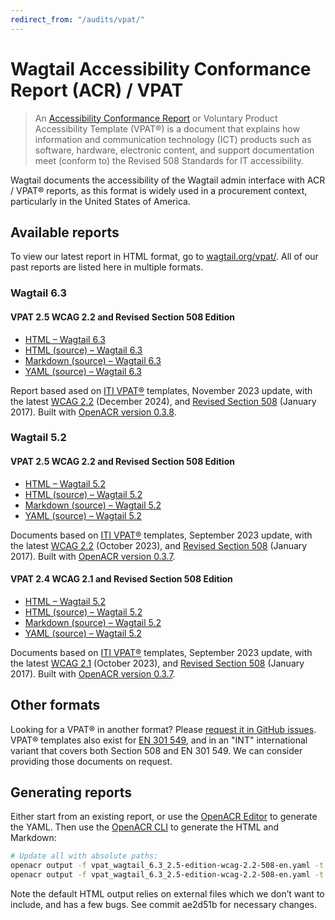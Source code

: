 ```yaml
---
redirect_from: "/audits/vpat/"
---
```


# Wagtail Accessibility Conformance Report (ACR) / VPAT

> An [Accessibility Conformance Report](https://www.section508.gov/sell/acr/) or Voluntary Product Accessibility Template (VPAT®) is a document that explains how information and communication technology (ICT) products such as software, hardware, electronic content, and support documentation meet (conform to) the Revised 508 Standards for IT accessibility.

Wagtail documents the accessibility of the Wagtail admin interface with ACR / VPAT® reports, as this format is widely used in a procurement context, particularly in the United States of America.

## Available reports

To view our latest report in HTML format, go to [wagtail.org/vpat/](https://wagtail.org/vpat/). All of our past reports are listed here in multiple formats.

### Wagtail 6.3

#### VPAT 2.5 WCAG 2.2 and Revised Section 508 Edition

- [HTML – Wagtail 6.3](https://wagtail.github.io/accessibility/audits/vpat/vpat_wagtail_6.3_2.5-edition-wcag-2.2-508-en.html)
- [HTML (source) – Wagtail 6.3](https://github.com/wagtail/accessibility/blob/main/audits/vpat/vpat_wagtail_6.3_2.5-edition-wcag-2.2-508-en.html)
- [Markdown (source) – Wagtail 6.3](https://github.com/wagtail/accessibility/blob/main/audits/vpat/vpat_wagtail_6.3_2.5-edition-wcag-2.2-508-en.md)
- [YAML (source) – Wagtail 6.3](./vpat_wagtail_5.2_2.4-edition-wcag-2.1-508-en.yaml)

Report based ased on [ITI VPAT®](https://www.itic.org/policy/accessibility/vpat) templates, November 2023 update, with the latest [WCAG 2.2](https://www.w3.org/TR/WCAG22/) (December 2024), and [Revised Section 508](https://www.access-board.gov/ict/) (January 2017). Built with [OpenACR version 0.3.8](https://github.com/gsa/openacr).

### Wagtail 5.2

#### VPAT 2.5 WCAG 2.2 and Revised Section 508 Edition

- [HTML – Wagtail 5.2](https://wagtail.github.io/accessibility/audits/vpat/vpat_wagtail_5.2_2.5-edition-wcag-2.2-508-en.html)
- [HTML (source) – Wagtail 5.2](https://github.com/wagtail/accessibility/blob/main/audits/vpat/vpat_wagtail_5.2_2.5-edition-wcag-2.2-508-en.html)
- [Markdown (source) – Wagtail 5.2](https://github.com/wagtail/accessibility/blob/main/audits/vpat/vpat_wagtail_5.2_2.5-edition-wcag-2.2-508-en.md)
- [YAML (source) – Wagtail 5.2](./vpat_wagtail_5.2_2.4-edition-wcag-2.1-508-en.yaml)

Documents based on [ITI VPAT®](https://www.itic.org/policy/accessibility/vpat) templates, September 2023 update, with the latest [WCAG 2.2](https://www.w3.org/TR/WCAG22/) (October 2023), and [Revised Section 508](https://www.access-board.gov/ict/) (January 2017). Built with [OpenACR version 0.3.7](https://github.com/gsa/openacr).

#### VPAT 2.4 WCAG 2.1 and Revised Section 508 Edition

- [HTML – Wagtail 5.2](https://wagtail.github.io/accessibility/audits/vpat/vpat_wagtail_5.2_2.4-edition-wcag-2.1-508-en.html)
- [HTML (source) – Wagtail 5.2](https://github.com/wagtail/accessibility/blob/main/audits/vpat/vpat_wagtail_5.2_2.4-edition-wcag-2.1-508-en.html)
- [Markdown (source) – Wagtail 5.2](https://github.com/wagtail/accessibility/blob/main/audits/vpat/vpat_wagtail_5.2_2.4-edition-wcag-2.1-508-en.md)
- [YAML (source) – Wagtail 5.2](./vpat_wagtail_5.2_2.4-edition-wcag-2.1-508-en.yaml)

Documents based on [ITI VPAT®](https://www.itic.org/policy/accessibility/vpat) templates, September 2023 update, with the latest [WCAG 2.1](https://www.w3.org/TR/WCAG21/) (October 2023), and [Revised Section 508](https://www.access-board.gov/ict/) (January 2017). Built with [OpenACR version 0.3.7](https://github.com/gsa/openacr).

## Other formats

Looking for a VPAT® in another format? Please [request it in GitHub issues](https://github.com/wagtail/accessibility/issues).
VPAT® templates also exist for [EN 301 549](https://en.wikipedia.org/wiki/EN_301_549), and in an "INT" international variant that covers both Section 508 and EN 301 549. We can consider providing those documents on request.

## Generating reports

Either start from an existing report, or use the [OpenACR Editor](https://acreditor.section508.gov/) to generate the YAML. Then use the [OpenACR CLI](https://github.com/GSA/openacr/blob/main/docs/CLI.md) to generate the HTML and Markdown:

```bash
# Update all with absolute paths:
openacr output -f vpat_wagtail_6.3_2.5-edition-wcag-2.2-508-en.yaml -t openacr-markdown-0.1.0.handlebars -c 2.5-edition-wcag-2.2-508-en.yaml -o ./vpat_wagtail_6.3_2.5-edition-wcag-2.2-508-en.md
openacr output -f vpat_wagtail_6.3_2.5-edition-wcag-2.2-508-en.yaml -t openacr-html-0.1.0.handlebars -c 2.5-edition-wcag-2.2-508-en.yaml -o ./vpat_wagtail_6.3_2.5-edition-wcag-2.2-508-en.html
```

Note the default HTML output relies on external files which we don’t want to include, and has a few bugs. See commit ae2d51b for necessary changes.
